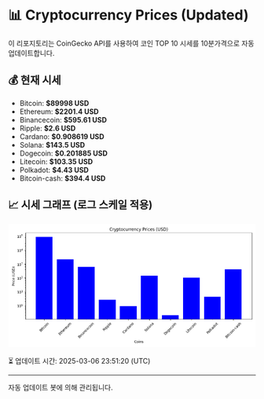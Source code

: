 
# 📊 Cryptocurrency Prices (Updated)

이 리포지토리는 CoinGecko API를 사용하여 코인 TOP 10 시세를 10분가격으로 자동 업데이트합니다.

## 💰 현재 시세
- Bitcoin: **$89998 USD**
- Ethereum: **$2201.4 USD**
- Binancecoin: **$595.61 USD**
- Ripple: **$2.6 USD**
- Cardano: **$0.908619 USD**
- Solana: **$143.5 USD**
- Dogecoin: **$0.201885 USD**
- Litecoin: **$103.35 USD**
- Polkadot: **$4.43 USD**
- Bitcoin-cash: **$394.4 USD**

## 📈 시세 그래프 (로그 스케일 적용)
![Crypto Prices](crypto_prices.png)

⏳ 업데이트 시간: 2025-03-06 23:51:20 (UTC)

---
자동 업데이트 봇에 의해 관리됩니다.

